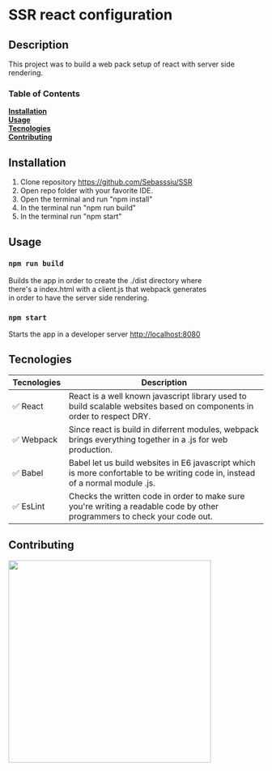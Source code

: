 # SSR react configuration
## Description
This project was to build a web pack setup of react with server side rendering.

### Table of Contents
**[Installation](#Installation)**<br>
**[Usage](#Usage)**<br>
**[Tecnologies](#Tecnologies)**<br>
**[Contributing](#Contributing)**<br>

## Installation

1. Clone repository https://github.com/Sebasssiu/SSR <br/>
2. Open repo folder with your favorite IDE.
3. Open the terminal and run "npm install"
4. In the terminal run "npm run build"
5. In the terminal run "npm start"

## Usage
### `npm run build`

Builds the app in order to create the ./dist directory where <br/>
there's a index.html with a client.js that webpack generates <br/>
in order to have the server side rendering. <br/>

### `npm start`

Starts the app in a developer server <a href="http://localhost:8080">http://localhost:8080</a>

## Tecnologies 
Tecnologies    | Description
----------------|---------------------------------------------------------
✅ React       | React is a well known javascript library used to build scalable websites based on components in order to respect DRY.
✅ Webpack    	| Since react is build in diferrent modules, webpack brings everything together in a .js for web production.
✅ Babel	    	| Babel let us build websites in E6 javascript which is more confortable to be writing code in, instead of a normal module .js.
✅ EsLint     	| Checks the written code in order to make sure you're writing a readable code by other programmers to check your code out. 

## Contributing
<a href="https://github.com/Sebasssiu"><img src="https://avatars.githubusercontent.com/u/54748964?v=4" height="400"></a>
